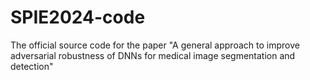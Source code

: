 # SPIE2024-code
The official source code for the paper "A general approach to improve adversarial robustness of DNNs for medical image segmentation and detection"
